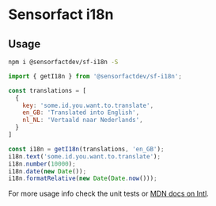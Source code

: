 # Sensorfact i18n

## Usage

```bash
npm i @sensorfactdev/sf-i18n -S
```

```javascript
import { getI18n } from '@sensorfactdev/sf-i18n';

const translations = [
  {
    key: 'some.id.you.want.to.translate',
    en_GB: 'Translated into English',
    nl_NL: 'Vertaald naar Nederlands',
  }
]

const i18n = getI18n(translations, 'en_GB');
i18n.text('some.id.you.want.to.translate');
i18n.number(10000);
i18n.date(new Date());
i18n.formatRelative(new Date(Date.now()));
```
For more usage info check the unit tests or [MDN docs on Intl](https://developer.mozilla.org/en-US/docs/Web/JavaScript/Reference/Global_Objects/Intl).

